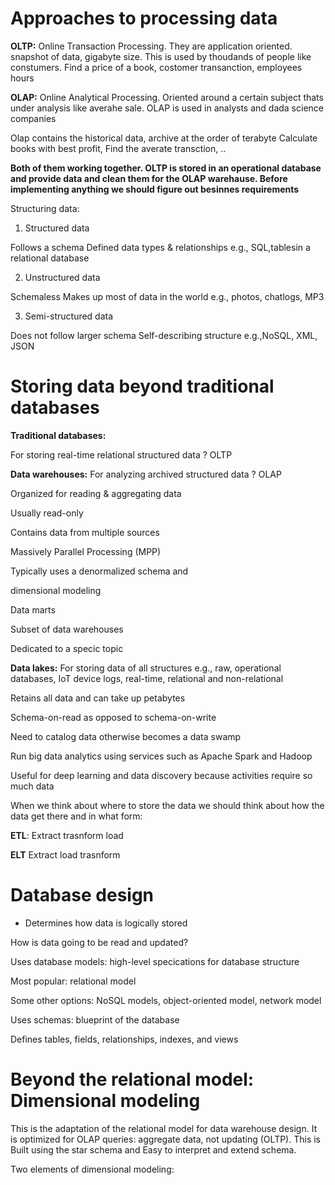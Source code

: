 # Approaches to processing data

<b>OLTP:</b> 
Online Transaction Processing.  They are application oriented. 
snapshot of data, gigabyte size. This is used by thoudands of people like constumers.
Find a price of a book, costomer transanction, employees hours 


<b>OLAP:</b> 
Online Analytical Processing. Oriented around a certain subject thats under analysis like averahe sale.
OLAP is used in analysts and dada science companies

Olap contains the historical data, archive at the order of terabyte
Calculate books with best profit, Find the averate transction, .. 

<b>Both of them working together. OLTP is stored in an operational database and provide data and clean them for the OLAP warehause. </b>
<b>Before implementing anything we should figure out besinnes requirements</b>




Structuring data:

1. Structured data

Follows a schema
Defined data types & relationships
e.g., SQL,tablesin a relational database



2. Unstructured data

Schemaless
Makes up most of data in the world
e.g., photos, chatlogs, MP3


3. Semi-structured data

Does not follow larger schema
Self-describing structure
e.g.,NoSQL, XML, JSON



# Storing data beyond traditional databases


<b>Traditional databases:</b>

For storing real-time relational structured data ? OLTP

<b>Data warehouses:</b>
For analyzing archived structured data ? OLAP

Organized for reading & aggregating data

Usually read-only

Contains data from multiple sources

Massively Parallel Processing (MPP)

Typically uses a denormalized schema and

dimensional modeling

Data marts

Subset of data warehouses

Dedicated to a specic topic


<b>Data lakes:</b>
For storing data of all structures e.g., raw, operational databases, IoT device logs, real-time, relational and non-relational

Retains all data and can take up petabytes

Schema-on-read as opposed to schema-on-write

Need to catalog data otherwise becomes a data swamp

Run big data analytics using services such as Apache Spark and Hadoop

Useful for deep learning and data discovery because activities require so much data


When we think about where to store the data we should think about how the data get there and in what form:

<b>ETL</b>: Extract trasnform load


<b>ELT</b> Extract  load trasnform



# Database design
- Determines how data is logically stored

How is data going to be read and updated?

Uses database models: high-level specications for database structure

Most popular: relational model

Some other options: NoSQL models, object-oriented model, network model

Uses schemas: blueprint of the database

Defines tables, fields, relationships, indexes, and views



# Beyond the relational model: Dimensional modeling


This is the adaptation of the relational model for data warehouse design. It is optimized for OLAP queries: aggregate data, not updating (OLTP). This is Built using the star schema and Easy to interpret and extend schema.

Two elements of dimensional modeling:
